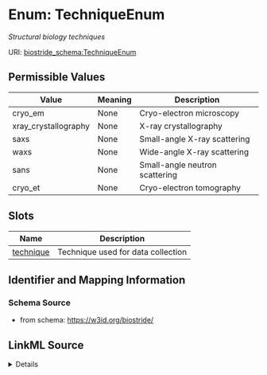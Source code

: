# Enum: TechniqueEnum 




_Structural biology techniques_



URI: [biostride_schema:TechniqueEnum](https://w3id.org/biostride/schema/TechniqueEnum)

## Permissible Values

| Value | Meaning | Description |
| --- | --- | --- |
| cryo_em | None | Cryo-electron microscopy |
| xray_crystallography | None | X-ray crystallography |
| saxs | None | Small-angle X-ray scattering |
| waxs | None | Wide-angle X-ray scattering |
| sans | None | Small-angle neutron scattering |
| cryo_et | None | Cryo-electron tomography |




## Slots

| Name | Description |
| ---  | --- |
| [technique](technique.md) | Technique used for data collection |





## Identifier and Mapping Information






### Schema Source


* from schema: https://w3id.org/biostride/






## LinkML Source

<details>
```yaml
name: TechniqueEnum
description: Structural biology techniques
from_schema: https://w3id.org/biostride/
rank: 1000
permissible_values:
  cryo_em:
    text: cryo_em
    description: Cryo-electron microscopy
  xray_crystallography:
    text: xray_crystallography
    description: X-ray crystallography
  saxs:
    text: saxs
    description: Small-angle X-ray scattering
  waxs:
    text: waxs
    description: Wide-angle X-ray scattering
  sans:
    text: sans
    description: Small-angle neutron scattering
  cryo_et:
    text: cryo_et
    description: Cryo-electron tomography

```
</details>